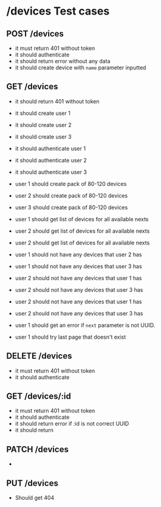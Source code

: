 # /devices Test cases

## POST /devices

+ it must return 401 without token
+ it should authenticate
+ it should return error without any data
+ it should create device with `name` parameter inputted

## GET /devices

- it should return 401 without token

- it should create user 1
- it should create user 2
- it should create user 3

- it should authenticate user 1
- it should authenticate user 2
- it should authenticate user 3

- user 1 should create pack of 80-120 devices
- user 2 should create pack of 80-120 devices
- user 3 should create pack of 80-120 devices

- user 1 should get list of devices for all available nexts
- user 2 should get list of devices for all available nexts
- user 2 should get list of devices for all available nexts

- user 1 should not have any devices that user 2 has
- user 1 should not have any devices that user 3 has

- user 2 should not have any devices that user 1 has
- user 2 should not have any devices that user 3 has

- user 2 should not have any devices that user 1 has
- user 2 should not have any devices that user 3 has

- user 1 should get an error if `next` parameter is not UUID.

- user 1 should try last page that doesn't exist

## DELETE /devices

- it must return 401 without token
- it should authenticate

## GET /devices/:id

- it must return 401 without token
- it should authenticate
- it should return error if :id is not correct UUID
- it should return

## PATCH /devices

-

## PUT /devices

- Should get 404
